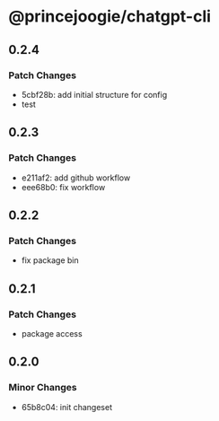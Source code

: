 # @princejoogie/chatgpt-cli

## 0.2.4

### Patch Changes

- 5cbf28b: add initial structure for config
- test

## 0.2.3

### Patch Changes

- e211af2: add github workflow
- eee68b0: fix workflow

## 0.2.2

### Patch Changes

- fix package bin

## 0.2.1

### Patch Changes

- package access

## 0.2.0

### Minor Changes

- 65b8c04: init changeset
